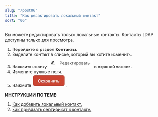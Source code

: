 ```yaml
---
slug: "/post06"
title: "Как редактировать локальный контакт"
sort: "06"
---
```


Вы можете редактировать только локальные контакты. Контакты LDAP доступны только для просмотра.

1. Перейдите в раздел **Контакты**.
2. Выделите контакт в списке, который вы хотите изменить.
3. Нажмите кнопку   ![edit-contact.jpg](./images/edit-contact.jpg "Редактировать контакт") в верхней панели.
4. Измените нужные поля.
5. Нажмите ![save-button.jpg](./images/save-button.jpg "Сохранить").

**ИНСТРУКЦИИ ПО ТЕМЕ:**  
1. [Как добавить локальный контакт.](https://docs.cryptoarm.ru/05-v3.2-Beta/006-contacts/add-contact)  
2. [Как привязать сертификат к контакту.](https://docs.cryptoarm.ru/05-v3.2-Beta/006-contacts/link-contact-cert)  
